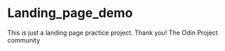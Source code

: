 # Landing_page_demo
This is just a landing page practice project. Thank you! The Odin Project community
